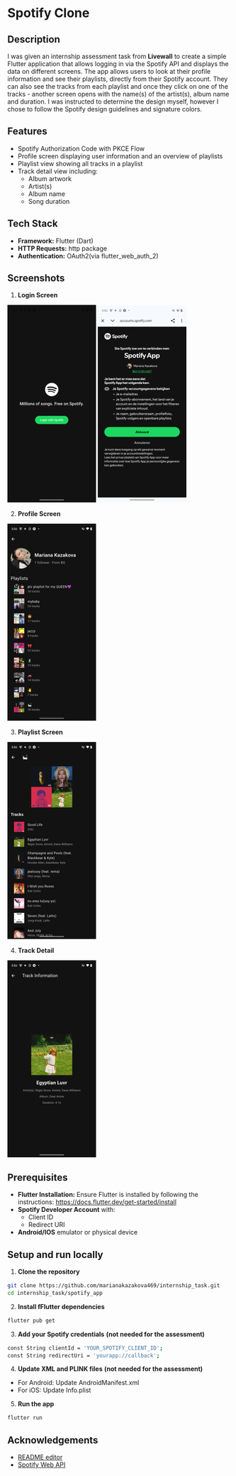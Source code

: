 # Spotify Clone

## Description

I was given an internship assessment task from **Livewall** to create a simple Flutter application that allows logging in via the Spotify API and displays the data on different screens. The app allows users to look at their profile information and see their playlists, directly from their Spotify account. They can also see the tracks from each playlist and once they click on one of the tracks - another screen opens with the name(s) of the artist(s), album name and duration. I was instructed to determine the design myself, however I chose to follow the Spotify design guidelines and signature colors.

## Features

- Spotify Authorization Code with PKCE Flow
- Profile screen displaying user information and an overview of playlists
- Playlist view showing all tracks in a playlist
- Track detail view including:
    - Album artwork
    - Artist(s)
    - Album name 
    - Song duration

## Tech Stack

- **Framework:** Flutter (Dart)
- **HTTP Requests:** http package
- **Authentication:** OAuth2(via flutter_web_auth_2)

## Screenshots

1. **Login Screen**


![App Screenshot](login_screen.png)
![App Screenshot](verify_account.png)


2. **Profile Screen**



![App Screenshot](profile_screen.png)



3. **Playlist Screen**


![App Screenshot](playlist_screen.png)



4. **Track Detail**



![App Screenshot](track_screen.png)

## Prerequisites

- **Flutter Installation:** Ensure Flutter is installed by following the instructions: https://docs.flutter.dev/get-started/install
- **Spotify Developer Account** with:
    - Client ID
    - Redirect URI
- **Android/IOS** emulator or physical device

## Setup and run locally 

1. **Clone the repository**
```bash
git clone https://github.com/marianakazakova469/internship_task.git
cd internship_task/spotify_app
```

2. **Install fFlutter dependencies**
```bash
flutter pub get
```

3. **Add your Spotify credentials** **(not needed for the assessment)**
```bash
const String clientId = 'YOUR_SPOTIFY_CLIENT_ID';
const String redirectUri = 'yourapp://callback';
```

4. **Update XML and PLINK files** **(not needed for the assessment)**
- For Android: Update AndroidManifest.xml
- For iOS: Update Info.plist

5. **Run the app** 
```bash
flutter run
```

## Acknowledgements
- [README editor](https://readme.so/editor)
- [Spotify Web API](https://developer.spotify.com/documentation/web-api)

